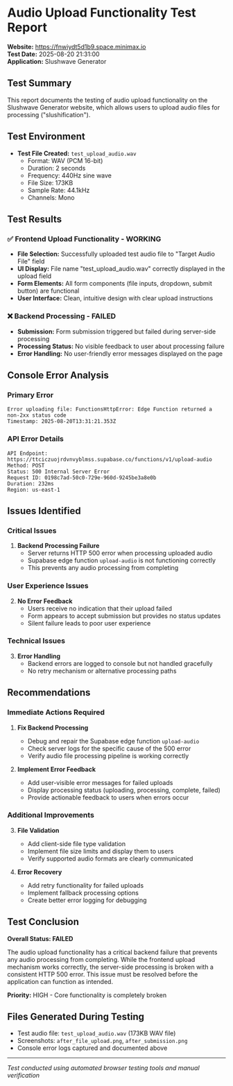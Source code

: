 # Audio Upload Functionality Test Report

**Website:** https://fnwiydt5d1b9.space.minimax.io  
**Test Date:** 2025-08-20 21:31:00  
**Application:** Slushwave Generator  

## Test Summary

This report documents the testing of audio upload functionality on the Slushwave Generator website, which allows users to upload audio files for processing ("slushification").

## Test Environment

- **Test File Created:** `test_upload_audio.wav`
  - Format: WAV (PCM 16-bit)
  - Duration: 2 seconds
  - Frequency: 440Hz sine wave
  - File Size: 173KB
  - Sample Rate: 44.1kHz
  - Channels: Mono

## Test Results

### ✅ Frontend Upload Functionality - WORKING
- **File Selection:** Successfully uploaded test audio file to "Target Audio File" field
- **UI Display:** File name "test_upload_audio.wav" correctly displayed in the upload field
- **Form Elements:** All form components (file inputs, dropdown, submit button) are functional
- **User Interface:** Clean, intuitive design with clear upload instructions

### ❌ Backend Processing - FAILED
- **Submission:** Form submission triggered but failed during server-side processing
- **Processing Status:** No visible feedback to user about processing failure
- **Error Handling:** No user-friendly error messages displayed on the page

## Console Error Analysis

### Primary Error
```
Error uploading file: FunctionsHttpError: Edge Function returned a non-2xx status code
Timestamp: 2025-08-20T13:31:21.353Z
```

### API Error Details
```
API Endpoint: https://ttciczuojrdvnvyblmss.supabase.co/functions/v1/upload-audio
Method: POST
Status: 500 Internal Server Error
Request ID: 0198c7ad-50c0-729e-960d-9245be3a8e0b
Duration: 232ms
Region: us-east-1
```

## Issues Identified

### Critical Issues
1. **Backend Processing Failure**
   - Server returns HTTP 500 error when processing uploaded audio
   - Supabase edge function `upload-audio` is not functioning correctly
   - This prevents any audio processing from completing

### User Experience Issues
2. **No Error Feedback**
   - Users receive no indication that their upload failed
   - Form appears to accept submission but provides no status updates
   - Silent failure leads to poor user experience

### Technical Issues
3. **Error Handling**
   - Backend errors are logged to console but not handled gracefully
   - No retry mechanism or alternative processing paths

## Recommendations

### Immediate Actions Required
1. **Fix Backend Processing**
   - Debug and repair the Supabase edge function `upload-audio`
   - Check server logs for the specific cause of the 500 error
   - Verify audio file processing pipeline is working correctly

2. **Implement Error Feedback**
   - Add user-visible error messages for failed uploads
   - Display processing status (uploading, processing, complete, failed)
   - Provide actionable feedback to users when errors occur

### Additional Improvements
3. **File Validation**
   - Add client-side file type validation
   - Implement file size limits and display them to users
   - Verify supported audio formats are clearly communicated

4. **Error Recovery**
   - Add retry functionality for failed uploads
   - Implement fallback processing options
   - Create better error logging for debugging

## Test Conclusion

**Overall Status: FAILED**

The audio upload functionality has a critical backend failure that prevents any audio processing from completing. While the frontend upload mechanism works correctly, the server-side processing is broken with a consistent HTTP 500 error. This issue must be resolved before the application can function as intended.

**Priority:** HIGH - Core functionality is completely broken

## Files Generated During Testing
- Test audio file: `test_upload_audio.wav` (173KB WAV file)
- Screenshots: `after_file_upload.png`, `after_submission.png`
- Console error logs captured and documented above

---
*Test conducted using automated browser testing tools and manual verification*